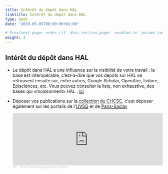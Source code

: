 ```yaml
---
title: Intérêt du dépôt dans HAL
linktitle: Intérêt du dépôt dans HAL
type: book
date: "2019-05-05T00:00:00+01:00"

# Prev/next pager order (if `docs_section_pager` enabled in `params.toml`)
weight: 1
---
```

## Intérêt du dépôt dans HAL

- Le dépôt dans HAL a une influence sur la visibilité de votre travail : la base est
    interopérable, c’est-à-dire que vos dépôts sur HAL se retrouvent ensuite sur, entre
    autres, Google Scholar, OpenAire, Isidore, Episciences, etc. Vous pouvez consulter la
    liste, non exhaustive, des bases qui «moissonnent» HAL : [ici](https://doc.archives-ouvertes.fr/guide_utilisateurs/visibilite-des-depots-hal-moissonnage-signalement/)
- Déposer vos publications sur la [collection du CHCSC](https://hal.archives-ouvertes.fr/CHCSC), c'est déposer également sur les
    portails de l'[UVSQ](https://hal.uvsq.fr/) et de [Paris-Saclay](https://hal-universite-paris-saclay.archives-ouvertes.fr/)
    
    <iframe width="100%" height="166" scrolling="no" frameborder="no" allow="autoplay" src="https://w.soundcloud.com/player/?url=https%3A//api.soundcloud.com/tracks/1081759228&color=%23ff5500&auto_play=false&hide_related=false&show_comments=true&show_user=true&show_reposts=false&show_teaser=true"></iframe><div style="font-size: 10px; color: #cccccc;line-break: anywhere;word-break: normal;overflow: hidden;white-space: nowrap;text-overflow: ellipsis; font-family: Interstate,Lucida Grande,Lucida Sans Unicode,Lucida Sans,Garuda,Verdana,Tahoma,sans-serif;font-weight: 100;"><a href="https://soundcloud.com/maximilien-petit-87085424" title="MP" target="_blank" style="color: #cccccc; text-decoration: none;">MP</a> · <a href="https://soundcloud.com/maximilien-petit-87085424/elsa-triolet-aragon-a-mots" title="Elsa Triolet Aragon A Mots Croisés" target="_blank" style="color: #cccccc; text-decoration: none;">Elsa Triolet Aragon A Mots Croisés</a></div>
    

